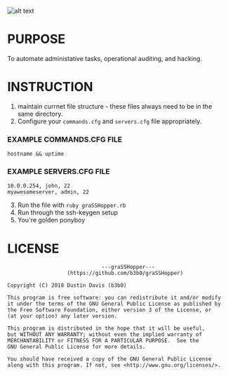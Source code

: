 ![alt text](https://i.imgur.com/w79Na6o.png "graSSHopper")
# PURPOSE
To automate administative tasks, operational auditing, and hacking.

# INSTRUCTION
1. maintain currnet file structure - these files always need to be in the same directory.
2. Configure your `commands.cfg` and `servers.cfg` file appropriately. 
### EXAMPLE COMMANDS.CFG FILE
```
hostname && uptime
```
### EXAMPLE SERVERS.CFG FILE
```
10.0.0.254, john, 22
myawesomeserver, admin, 22
```
3. Run the file with `ruby graSSHopper.rb`
4. Run through the ssh-keygen setup
5. You're golden ponyboy

# LICENSE
```
                              ---graSSHopper---
                   (https://github.com/b3b0/graSSHopper)

Copyright (C) 2018 Dustin Davis (b3b0)

This program is free software: you can redistribute it and/or modify
it under the terms of the GNU General Public License as published by
the Free Software Foundation, either version 3 of the License, or
(at your option) any later version.

This program is distributed in the hope that it will be useful,
but WITHOUT ANY WARRANTY; without even the implied warranty of
MERCHANTABILITY or FITNESS FOR A PARTICULAR PURPOSE.  See the
GNU General Public License for more details.

You should have received a copy of the GNU General Public License
along with this program. If not, see <http://www.gnu.org/licenses/>.
```
